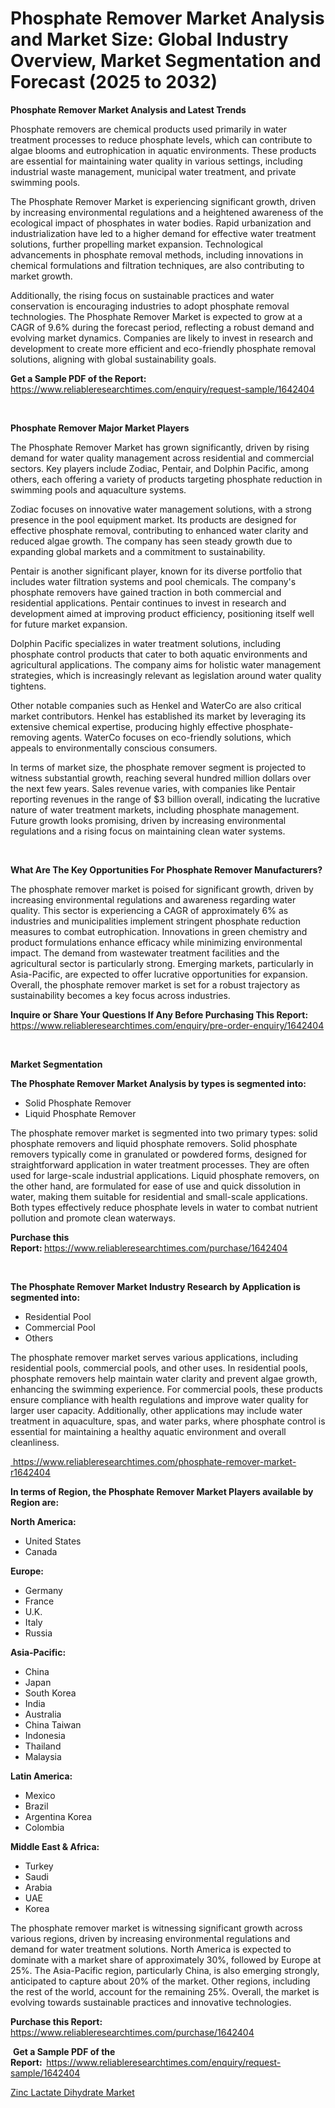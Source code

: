 <p><h1>Phosphate Remover Market Analysis and Market Size: Global Industry Overview, Market Segmentation and Forecast (2025 to 2032)</h1></p><p><strong>Phosphate Remover Market Analysis and Latest Trends</strong></p>
<p><p>Phosphate removers are chemical products used primarily in water treatment processes to reduce phosphate levels, which can contribute to algae blooms and eutrophication in aquatic environments. These products are essential for maintaining water quality in various settings, including industrial waste management, municipal water treatment, and private swimming pools.</p><p>The Phosphate Remover Market is experiencing significant growth, driven by increasing environmental regulations and a heightened awareness of the ecological impact of phosphates in water bodies. Rapid urbanization and industrialization have led to a higher demand for effective water treatment solutions, further propelling market expansion. Technological advancements in phosphate removal methods, including innovations in chemical formulations and filtration techniques, are also contributing to market growth.</p><p>Additionally, the rising focus on sustainable practices and water conservation is encouraging industries to adopt phosphate removal technologies. The Phosphate Remover Market is expected to grow at a CAGR of 9.6% during the forecast period, reflecting a robust demand and evolving market dynamics. Companies are likely to invest in research and development to create more efficient and eco-friendly phosphate removal solutions, aligning with global sustainability goals.</p></p>
<p><strong>Get a Sample PDF of the Report:&nbsp;</strong> <a href="https://www.reliableresearchtimes.com/enquiry/request-sample/1642404?utm_campaign=2629&utm_medium=2&utm_source=Github&utm_content=ia&utm_term=02042025&utm_id=phosphate-remover">https://www.reliableresearchtimes.com/enquiry/request-sample/1642404</a></p>
<p>&nbsp;</p>
<p><strong>Phosphate Remover Major Market Players</strong></p>
<p><p>The Phosphate Remover Market has grown significantly, driven by rising demand for water quality management across residential and commercial sectors. Key players include Zodiac, Pentair, and Dolphin Pacific, among others, each offering a variety of products targeting phosphate reduction in swimming pools and aquaculture systems.</p><p>Zodiac focuses on innovative water management solutions, with a strong presence in the pool equipment market. Its products are designed for effective phosphate removal, contributing to enhanced water clarity and reduced algae growth. The company has seen steady growth due to expanding global markets and a commitment to sustainability.</p><p>Pentair is another significant player, known for its diverse portfolio that includes water filtration systems and pool chemicals. The company's phosphate removers have gained traction in both commercial and residential applications. Pentair continues to invest in research and development aimed at improving product efficiency, positioning itself well for future market expansion.</p><p>Dolphin Pacific specializes in water treatment solutions, including phosphate control products that cater to both aquatic environments and agricultural applications. The company aims for holistic water management strategies, which is increasingly relevant as legislation around water quality tightens.</p><p>Other notable companies such as Henkel and WaterCo are also critical market contributors. Henkel has established its market by leveraging its extensive chemical expertise, producing highly effective phosphate-removing agents. WaterCo focuses on eco-friendly solutions, which appeals to environmentally conscious consumers.</p><p>In terms of market size, the phosphate remover segment is projected to witness substantial growth, reaching several hundred million dollars over the next few years. Sales revenue varies, with companies like Pentair reporting revenues in the range of $3 billion overall, indicating the lucrative nature of water treatment markets, including phosphate management. Future growth looks promising, driven by increasing environmental regulations and a rising focus on maintaining clean water systems.</p></p>
<p>&nbsp;</p>
<p><strong>What Are The Key Opportunities For Phosphate Remover Manufacturers?</strong></p>
<p><p>The phosphate remover market is poised for significant growth, driven by increasing environmental regulations and awareness regarding water quality. This sector is experiencing a CAGR of approximately 6% as industries and municipalities implement stringent phosphate reduction measures to combat eutrophication. Innovations in green chemistry and product formulations enhance efficacy while minimizing environmental impact. The demand from wastewater treatment facilities and the agricultural sector is particularly strong. Emerging markets, particularly in Asia-Pacific, are expected to offer lucrative opportunities for expansion. Overall, the phosphate remover market is set for a robust trajectory as sustainability becomes a key focus across industries.</p></p>
<p><strong>Inquire or Share Your Questions If Any Before Purchasing This Report:</strong> <a href="https://www.reliableresearchtimes.com/enquiry/pre-order-enquiry/1642404?utm_campaign=2629&utm_medium=2&utm_source=Github&utm_content=ia&utm_term=02042025&utm_id=phosphate-remover">https://www.reliableresearchtimes.com/enquiry/pre-order-enquiry/1642404</a></p>
<p>&nbsp;</p>
<p><strong>Market Segmentation</strong></p>
<p><strong>The Phosphate Remover Market Analysis by types is segmented into:</strong></p>
<p><ul><li>Solid Phosphate Remover</li><li>Liquid Phosphate Remover</li></ul></p>
<p><p>The phosphate remover market is segmented into two primary types: solid phosphate removers and liquid phosphate removers. Solid phosphate removers typically come in granulated or powdered forms, designed for straightforward application in water treatment processes. They are often used for large-scale industrial applications. Liquid phosphate removers, on the other hand, are formulated for ease of use and quick dissolution in water, making them suitable for residential and small-scale applications. Both types effectively reduce phosphate levels in water to combat nutrient pollution and promote clean waterways.</p></p>
<p><strong>Purchase this Report:&nbsp;</strong><a href="https://www.reliableresearchtimes.com/purchase/1642404?utm_campaign=2629&utm_medium=2&utm_source=Github&utm_content=ia&utm_term=02042025&utm_id=phosphate-remover">https://www.reliableresearchtimes.com/purchase/1642404</a></p>
<p>&nbsp;</p>
<p><strong>The Phosphate Remover Market Industry Research by Application is segmented into:</strong></p>
<p><ul><li>Residential Pool</li><li>Commercial Pool</li><li>Others</li></ul></p>
<p><p>The phosphate remover market serves various applications, including residential pools, commercial pools, and other uses. In residential pools, phosphate removers help maintain water clarity and prevent algae growth, enhancing the swimming experience. For commercial pools, these products ensure compliance with health regulations and improve water quality for larger user capacity. Additionally, other applications may include water treatment in aquaculture, spas, and water parks, where phosphate control is essential for maintaining a healthy aquatic environment and overall cleanliness.</p></p>
<p><a href="https://www.reliableresearchtimes.com/phosphate-remover-market-r1642404?utm_campaign=2629&utm_medium=2&utm_source=Github&utm_content=ia&utm_term=02042025&utm_id=phosphate-remover">&nbsp;https://www.reliableresearchtimes.com/phosphate-remover-market-r1642404</a></p>
<p><strong>In terms of Region, the Phosphate Remover Market Players available by Region are:</strong></p>
<p>
    <p> <strong> North America: </strong>
        <ul>
            <li>United States</li>
            <li>Canada</li>
        </ul>
        </p> 
    <p> <strong> Europe: </strong>
        <ul>
            <li>Germany</li>
            <li>France</li>
            <li>U.K.</li>
            <li>Italy</li>
            <li>Russia</li>
        </ul>
        </p> 
    <p> <strong> Asia-Pacific: </strong>
        <ul>
            <li>China</li>
            <li>Japan</li>
            <li>South Korea</li>
            <li>India</li>
            <li>Australia</li>
            <li>China Taiwan</li>
            <li>Indonesia</li>
            <li>Thailand</li>
            <li>Malaysia</li>
        </ul>
        </p> 
    <p> <strong> Latin America: </strong>
        <ul>
            <li>Mexico</li>
            <li>Brazil</li>
            <li>Argentina Korea</li>
            <li>Colombia</li>
        </ul>
        </p> 
    <p> <strong> Middle East & Africa: </strong>
        <ul>
            <li>Turkey</li>
            <li>Saudi</li>
            <li>Arabia</li>
            <li>UAE</li>
            <li>Korea</li>
        </ul>
    </p>
    </p>
<p><p>The phosphate remover market is witnessing significant growth across various regions, driven by increasing environmental regulations and demand for water treatment solutions. North America is expected to dominate with a market share of approximately 30%, followed by Europe at 25%. The Asia-Pacific region, particularly China, is also emerging strongly, anticipated to capture about 20% of the market. Other regions, including the rest of the world, account for the remaining 25%. Overall, the market is evolving towards sustainable practices and innovative technologies.</p></p>
<p><strong>Purchase this Report: </strong><a href="https://www.reliableresearchtimes.com/purchase/1642404?utm_campaign=2629&utm_medium=2&utm_source=Github&utm_content=ia&utm_term=02042025&utm_id=phosphate-remover">https://www.reliableresearchtimes.com/purchase/1642404</a></p>
<p>&nbsp;<strong>Get a Sample PDF of the Report:&nbsp;&nbsp;</strong><a href="https://www.reliableresearchtimes.com/enquiry/request-sample/1642404?utm_campaign=2629&utm_medium=2&utm_source=Github&utm_content=ia&utm_term=02042025&utm_id=phosphate-remover">https://www.reliableresearchtimes.com/enquiry/request-sample/1642404</a></p>
<p><strong></strong></p>
<p><p><a href="https://github.com/manesros8/Market-Research-Report-List-1/blob/main/zinc-lactate-dihydrate-market.md?utm_campaign=2629&utm_medium=2&utm_source=Github&utm_content=ia&utm_term=02042025&utm_id=phosphate-remover">Zinc Lactate Dihydrate Market</a></p></p>